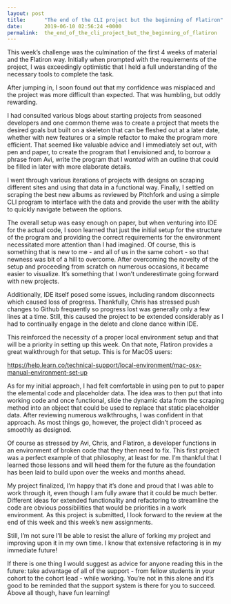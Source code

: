 ```yaml
---
layout: post
title:      "The end of the CLI project but the beginning of Flatiron"
date:       2019-06-10 02:56:24 +0000
permalink:  the_end_of_the_cli_project_but_the_beginning_of_flatiron
---
```



This week’s challenge was the culmination of the first 4 weeks of material and the Flatiron way. Initially when prompted with the requirements of the project, I was exceedingly optimistic that I held a full understanding of the necessary tools to complete the task.

After jumping in, I soon found out that my confidence was misplaced and the project was more difficult than expected. That was humbling, but oddly rewarding.

I had consulted various blogs about starting projects from seasoned developers and one common theme was to create a project that meets the desired goals but built on a skeleton that can be fleshed out at a later date, whether with new features or a simple refactor to make the program more efficient. That seemed like valuable advice and I immediately set out, with pen and paper, to create the program that I envisioned and, to borrow a phrase from Avi, write the program that I *wanted* with an outline that could be filled in later with more elaborate details.

I went through various iterations of projects with designs on scraping different sites and using that data in a functional way. Finally, I settled on scraping the best new albums as reviewed by Pitchfork and using a simple CLI program to interface with the data and provide the user with the ability to quickly navigate between the options.

The overall setup was easy enough on paper, but when venturing into IDE for the actual code, I soon learned that just the initial setup for the structure of the program and providing the correct requirements for the environment necessitated more attention than I had imagined. Of course, this is something that is new to me - and all of us in the same cohort - so that newness was bit of a hill to overcome. After overcoming the novelty of the setup and proceeding from scratch on numerous occasions, it became easier to visualize. It’s something that I won’t underestimate going forward with new projects.

Additionally, IDE itself posed some issues, including random disconnects which caused loss of progress. Thankfully, Chris has stressed push changes to Github frequently so progress lost was generally only a few lines at a time. Still, this caused the project to be extended considerably as I had to continually engage in the delete and clone dance within IDE. 

This reinforced the necessity of a proper local environment setup and that will be a priority in setting up this week. On that note, Flatiron provides a great walkthrough for that setup. This is for MacOS users:

https://help.learn.co/technical-support/local-environment/mac-osx-manual-environment-set-up

As for my initial approach, I had felt comfortable in using pen to put to paper the elemental code and placeholder data. The idea was to then put that into working code and once functional, slide the dynamic data from the scraping method into an object that could be used to replace that static placeholder data. After reviewing numerous walkthroughs, I was confident in that approach. As most things go, however, the project didn’t proceed as smoothly as designed. 

Of course as stressed by Avi, Chris, and Flatiron, a developer functions in an environment of broken code that they then need to fix. This first project was a perfect example of that philosophy, at least for me. I’m thankful that I learned those lessons and will heed them for the future as the foundation has been laid to build upon over the weeks and months ahead. 

My project finalized, I’m happy that it’s done and proud that I was able to work through it, even though I am fully aware that it could be much better. Different ideas for extended functionality and refactoring to streamline the code are obvious possibilities that would be priorities in a work environment. As this project is submitted, I look forward to the review at the end of this week and this week’s new assignments. 

Still, I’m not sure I’ll be able to resist the allure of forking my project and improving upon it in my own time. I know that extensive refactoring is in my immediate future!

If there is one thing I would suggest as advice for anyone reading this in the future: take advantage of all of the support - from fellow students in your cohort to the cohort lead - while working. You’re not in this alone and it’s good to be reminded that the support system is there for you to succeed. Above all though, have fun learning!
